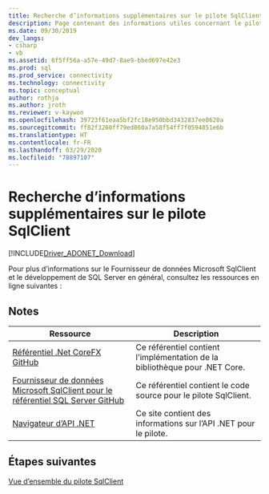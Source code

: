 ```yaml
---
title: Recherche d’informations supplémentaires sur le pilote SqlClient
description: Page contenant des informations utiles concernant le pilote.
ms.date: 09/30/2019
dev_langs:
- csharp
- vb
ms.assetid: 6f5ff56a-a57e-49d7-8ae9-bbed697e42e3
ms.prod: sql
ms.prod_service: connectivity
ms.technology: connectivity
ms.topic: conceptual
author: rothja
ms.author: jroth
ms.reviewer: v-kaywon
ms.openlocfilehash: 39723f61eaa5bf2fc18e950bbd3432837ee8620a
ms.sourcegitcommit: ff82f3260ff79ed860a7a58f54ff7f0594851e6b
ms.translationtype: HT
ms.contentlocale: fr-FR
ms.lasthandoff: 03/29/2020
ms.locfileid: "78897107"
---
```

# <a name="finding-additional-sqlclient-driver-information"></a>Recherche d’informations supplémentaires sur le pilote SqlClient

[!INCLUDE[Driver_ADONET_Download](../../includes/driver_adonet_download.md)]

Pour plus d’informations sur le Fournisseur de données Microsoft SqlClient et le développement de SQL Server en général, consultez les ressources en ligne suivantes :

## <a name="remarks"></a>Notes  
  
|Ressource|Description|  
|--------------|-----------------|  
|[Référentiel .Net CoreFX GitHub](https://github.com/dotnet/corefx)|Ce référentiel contient l’implémentation de la bibliothèque pour .NET Core.|
|[Fournisseur de données Microsoft SqlClient pour le référentiel SQL Server GitHub](https://github.com/dotnet/SqlClient)|Ce référentiel contient le code source pour le pilote SqlClient.|  
|[Navigateur d’API .NET](https://docs.microsoft.com/dotnet/api/)|Ce site contient des informations sur l’API .NET pour le pilote.|  
  
## <a name="next-steps"></a>Étapes suivantes
 [Vue d’ensemble du pilote SqlClient](overview-sqlclient-driver.md)  
